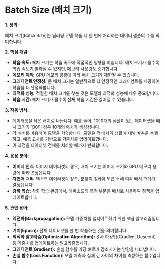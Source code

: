 # Batch Size (배치 크기)

**1. 정의:**

배치 크기(Batch Size)는 딥러닝 모델 학습 시 한 번에 처리하는 데이터 샘플의 수를 의미합니다.

**2. 핵심 개념:**

*   **학습 속도:** 배치 크기는 학습 속도에 직접적인 영향을 미칩니다. 배치 크기가 클수록 학습 속도가 빨라질 수 있지만, 메모리 사용량도 증가합니다.
*   **메모리 제약:** GPU 메모리 용량에 따라 배치 크기가 제한될 수 있습니다.
*   **그래디언트 안정성:** 큰 배치 크기는 일반적으로 더 안정적인 그래디언트를 제공하여 학습을 더 안정화합니다.
*   **최적화 성능:** 적절한 배치 크기를 찾는 것은 모델의 최적화 성능에 매우 중요합니다.
*   **학습 시간:** 배치 크기가 클수록 전체 학습 시간은 길어질 수 있습니다.

**3. 작동 방식:**

*   데이터셋을 작은 배치로 나눕니다. 예를 들어, 1000개의 샘플이 있는 데이터셋을 배치 크기가 100인 경우 10개의 배치가 생성됩니다.
*   각 배치를 사용하여 모델을 학습합니다. 모델은 각 배치의 샘플에 대해 예측을 수행하고, 예측 오차를 기반으로 가중치를 업데이트합니다.
*   이 과정을 데이터셋 전체를 처리할 때까지 반복합니다.

**4. 응용 분야:**

*   **이미지 인식:** 이미지 데이터셋의 경우, 배치 크기는 이미지 크기와 GPU 메모리 용량에 따라 조정됩니다.
*   **자연어 처리:** 텍스트 데이터셋의 경우, 문장의 길이와 토큰 수에 따라 배치 크기가 결정됩니다.
*   **강화 학습:** 강화 학습 환경에서, 에피소드의 특정 부분을 배치로 사용하여 정책을 업데이트합니다.

**5. 관련 용어:**

*   **역전파(Backpropagation):** 모델 가중치를 업데이트하기 위한 핵심 알고리즘입니다.
*   **거치(Epoch):** 전체 데이터셋을 한 번 학습하는 것을 의미합니다.
*   **최적화 알고리즘(Optimization Algorithm):** 경사 하강법(Gradient Descent) 등 가중치를 업데이트하는 알고리즘입니다.
*   **그래디언트(Gradient):** 손실 함수를 가장 빠르게 감소시키는 방향을 나타냅니다.
*   **손실 함수(Loss Function):** 모델 예측과 실제 값 사이의 차이를 측정하는 함수입니다.
